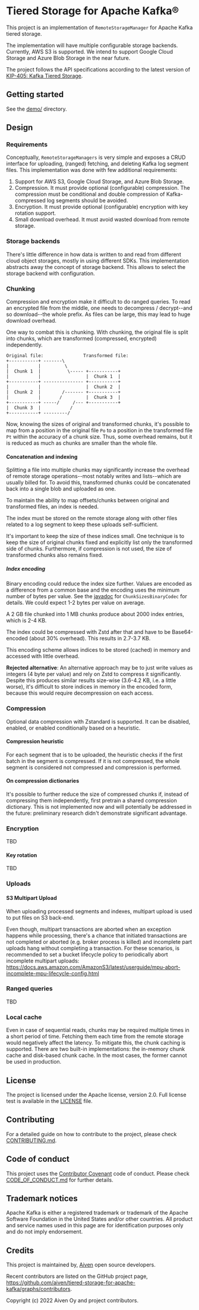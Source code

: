 # Tiered Storage for Apache Kafka®

This project is an implementation of `RemoteStorageManager` for Apache Kafka tiered storage.

The implementation will have multiple configurable storage backends. Currently, AWS S3 is supported. We intend to support Google Cloud Storage and Azure Blob Storage in the near future.

The project follows the API specifications according to the latest version of [KIP-405: Kafka Tiered Storage](https://cwiki.apache.org/confluence/x/KJDQBQ).

## Getting started

See the [demo/](demo/) directory.

## Design

### Requirements

Conceptually, `RemoteStorageManagers` is very simple and exposes a CRUD interface for uploading, (ranged) fetching, and deleting Kafka log segment files. This implementation was done with few additional requirements:
1. Support for AWS S3, Google Cloud Storage, and Azure Blob Storage.
2. Compression. It must provide optional (configurable) compression. The compression must be conditional and double compression of Kafka-compressed log segments should be avoided.
3. Encryption. It must provide optional (configurable) encryption with key rotation support.
4. Small download overhead. It must avoid wasted download from remote storage.

### Storage backends

There's little difference in how data is written to and read from different cloud object storages, mostly in using different SDKs. This implementation abstracts away the concept of storage backend. This allows to select the storage backend with configuration.

### Chunking

Compression and encryption make it difficult to do ranged queries. To read an encrypted file from the middle, one needs to decompress / decrypt--and so download--the whole prefix. As files can be large, this may lead to huge download overhead.

One way to combat this is chunking. With chunking, the original file is split into chunks, which are transformed (compressed, encrypted) independently.

```
Original file:               Transformed file:
+-----------+ -------\
|           |         \
|  Chunk 1  |          \----- +-----------+
|           |                 |  Chunk 1  |
+-----------+ --------------- +-----------+
|           |                 |  Chunk 2  |
|  Chunk 2  |        /------- +-----------+
|           |       /         |  Chunk 3  |
+-----------+ -----/     /--- +-----------+
|  Chunk 3  |           /
+-----------+ ---------/
```

Now, knowing the sizes of original and transformed chunks, it's possible to map from a position in the original file `Po` to a position in the transformed file `Pt` within the accuracy of a chunk size. Thus, some overhead remains, but it is reduced as much as chunks are smaller than the whole file.

#### Concatenation and indexing

Splitting a file into multiple chunks may significantly increase the overhead of remote storage operations--most notably writes and lists--which are usually billed for. To avoid this, transformed chunks could be concatenated back into a single blob and uploaded as one.

To maintain the ability to map offsets/chunks between original and transformed files, an index is needed.

The index must be stored on the remote storage along with other files related to a log segment to keep these uploads self-sufficient.

It's important to keep the size of these indices small. One technique is to keep the size of original chunks fixed and explicitly list only the transformed side of chunks. Furthermore, if compression is not used, the size of transformed chunks also remains fixed.

##### Index encoding

Binary encoding could reduce the index size further. Values are encoded as a difference from a common base and the encoding uses the minimum number of bytes per value. See the [javadoc](java/io/aiven/kafka/tiered/storage/commons/chunkindex/serde/ChunkSizesBinaryCodec.java) for `ChunkSizesBinaryCodec` for details. We could expect 1-2 bytes per value on average.

A 2 GB file chunked into 1 MB chunks produce about 2000 index entries, which is 2-4 KB.

The index could be compressed with Zstd after that and have to be Base64-encoded (about 30% overhead). This results in 2.7-3.7 KB.

This encoding scheme allows indices to be stored (cached) in memory and accessed with little overhead.

**Rejected alternative**: An alternative approach may be to just write values as integers (4 byte per value) and rely on Zstd to compress it significantly. Despite this produces similar results size-wise (3.6-4.2 KB, i.e. a little worse), it's difficult to store indices in memory in the encoded form, because this would require decompression on each access.

### Compression

Optional data compression with Zstandard is supported. It can be disabled, enabled, or enabled conditionally based on a heuristic.

#### Compression heuristic

For each segment that is to be uploaded, the heuristic checks if the first batch in the segment is compressed. If it is not compressed, the whole segment is considered not compressed and compression is performed.

#### On compression dictionaries

It's possible to further reduce the size of compressed chunks if, instead of compressing them independently, first pretrain a shared compression dictionary. This is not implemented now and will potentially be addressed in the future: preliminary research didn't demonstrate significant advantage.

### Encryption

TBD

#### Key rotation

TBD

### Uploads

#### S3 Multipart Upload

When uploading processed segments and indexes, multipart upload is used to put files on S3 back-end.

Even though, multipart transactions are aborted when an exception happens while processing, there's a chance that initiated transactions are not completed or aborted (e.g. broker process is killed) and incomplete part uploads hang without completing a transaction.
For these scenarios, is recommended to set a bucket lifecycle policy to periodically abort incomplete multipart uploads: <https://docs.aws.amazon.com/AmazonS3/latest/userguide/mpu-abort-incomplete-mpu-lifecycle-config.html>

### Ranged queries

TBD

### Local cache

Even in case of sequential reads, chunks may be required multiple times in a short period of time. Fetching them each time from the remote storage would negatively affect the latency. To mitigate this, the chunk caching is supported. There are two built-in implementations: the in-memory chunk cache and disk-based chunk cache. In the most cases, the former cannot be used in production.


## License

The project is licensed under the Apache license, version 2.0. Full license test is available in the [LICENSE](LICENSE) file.

## Contributing

For a detailed guide on how to contribute to the project, please check [CONTRIBUTING.md](CONTRIBUTING.md).

## Code of conduct

This project uses the [Contributor Covenant](https://www.contributor-covenant.org/) code of conduct. Please check [CODE_OF_CONDUCT.md](CODE_OF_CONDUCT.md) for further details.

## Trademark notices

Apache Kafka is either a registered trademark or trademark of the Apache Software Foundation in the United States and/or other countries.
All product and service names used in this page are for identification purposes only and do not imply endorsement.

## Credits

This project is maintained by, [Aiven](https://aiven.io/) open source developers.

Recent contributors are listed on the GitHub project page, <https://github.com/aiven/tiered-storage-for-apache-kafka/graphs/contributors>.

Copyright (c) 2022 Aiven Oy and project contributors.
